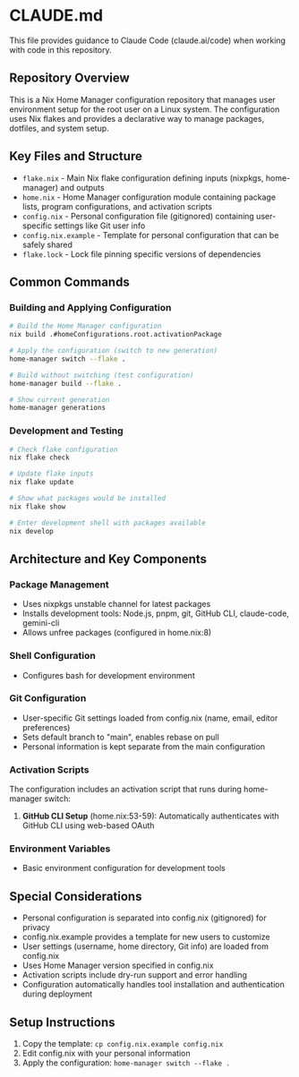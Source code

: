 # CLAUDE.md

This file provides guidance to Claude Code (claude.ai/code) when working with code in this repository.

## Repository Overview

This is a Nix Home Manager configuration repository that manages user environment setup for the root user on a Linux system. The configuration uses Nix flakes and provides a declarative way to manage packages, dotfiles, and system setup.

## Key Files and Structure

- `flake.nix` - Main Nix flake configuration defining inputs (nixpkgs, home-manager) and outputs
- `home.nix` - Home Manager configuration module containing package lists, program configurations, and activation scripts
- `config.nix` - Personal configuration file (gitignored) containing user-specific settings like Git user info
- `config.nix.example` - Template for personal configuration that can be safely shared
- `flake.lock` - Lock file pinning specific versions of dependencies

## Common Commands

### Building and Applying Configuration
```bash
# Build the Home Manager configuration
nix build .#homeConfigurations.root.activationPackage

# Apply the configuration (switch to new generation)
home-manager switch --flake .

# Build without switching (test configuration)
home-manager build --flake .

# Show current generation
home-manager generations
```

### Development and Testing
```bash
# Check flake configuration
nix flake check

# Update flake inputs
nix flake update

# Show what packages would be installed
nix flake show

# Enter development shell with packages available
nix develop
```

## Architecture and Key Components

### Package Management
- Uses nixpkgs unstable channel for latest packages
- Installs development tools: Node.js, pnpm, git, GitHub CLI, claude-code, gemini-cli
- Allows unfree packages (configured in home.nix:8)

### Shell Configuration
- Configures bash for development environment

### Git Configuration
- User-specific Git settings loaded from config.nix (name, email, editor preferences)
- Sets default branch to "main", enables rebase on pull
- Personal information is kept separate from the main configuration

### Activation Scripts
The configuration includes an activation script that runs during home-manager switch:

1. **GitHub CLI Setup** (home.nix:53-59): Automatically authenticates with GitHub CLI using web-based OAuth

### Environment Variables
- Basic environment configuration for development tools

## Special Considerations

- Personal configuration is separated into config.nix (gitignored) for privacy
- config.nix.example provides a template for new users to customize
- User settings (username, home directory, Git info) are loaded from config.nix
- Uses Home Manager version specified in config.nix
- Activation scripts include dry-run support and error handling
- Configuration automatically handles tool installation and authentication during deployment

## Setup Instructions

1. Copy the template: `cp config.nix.example config.nix`
2. Edit config.nix with your personal information
3. Apply the configuration: `home-manager switch --flake .`